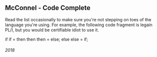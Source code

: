 ## McConnel - Code Complete

Read the list occasionally to make sure you're not stepping on toes of the language you're using.
For example, the following code fragment is legain PL/I, but you would be certifiable idiot to use it.

if if = then then
	then = else;
else else = if;


###### 2018